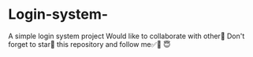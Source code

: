 # Login-system-
A simple login system project
Would like to collaborate with other💯
Don't forget to star🌟 this repository and follow me✅💯
😇

